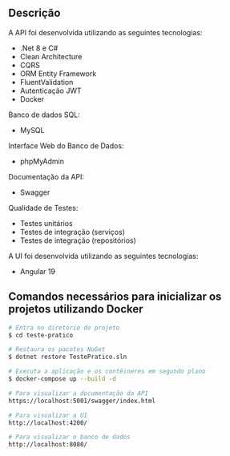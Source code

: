 ## Descrição

A API foi desenvolvida utilizando as seguintes tecnologias:

- .Net 8 e C#
- Clean Architecture
- CQRS
- ORM Entity Framework
- FluentValidation
- Autenticação JWT
- Docker

Banco de dados SQL:

- MySQL

Interface Web do Banco de Dados:

- phpMyAdmin

Documentação da API:

- Swagger

Qualidade de Testes:

- Testes unitários
- Testes de integração (serviços)
- Testes de integração (repositórios)

A UI foi desenvolvida utilizando as seguintes tecnologias:

- Angular 19


## Comandos necessários para inicializar os projetos utilizando Docker

```bash
# Entra no diretório do projeto
$ cd teste-pratico

# Restaura os pacotes NuGet
$ dotnet restore TestePratico.sln

# Executa a aplicação e os contêineres em segundo plano
$ docker-compose up --build -d

# Para visualizar a documentação da API
https://localhost:5001/swagger/index.html

# Para visualizar a UI
http://localhost:4200/

# Para visualizar o banco de dados
http://localhost:8080/
```